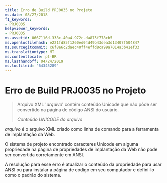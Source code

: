 ```yaml
---
title: Erro de Build PRJ0035 no Projeto
ms.date: 08/27/2018
f1_keywords:
- PRJ0035
helpviewer_keywords:
- PRJ0035
ms.assetid: 0667116d-338c-40a4-972c-da875f778cb5
ms.openlocfilehash: e221fd85f1260ed04d49b43dea3d13407f504847
ms.sourcegitcommit: c6f8e6c2daec40ff4effd8ca99a7014a3b41ef33
ms.translationtype: MT
ms.contentlocale: pt-BR
ms.lasthandoff: 04/24/2019
ms.locfileid: "64345289"
---
```

# <a name="project-build-error-prj0035"></a>Erro de Build PRJ0035 no Projeto

> Arquivo XML '*arquivo*' contém conteúdo Unicode que não pôde ser convertido na página de código ANSI do usuário.
>
> *Conteúdo UNICODE do arquivo*

*arquivo* é o arquivo XML criado como linha de comando para a ferramenta de implantação da Web.

O sistema de projeto encontrado caracteres Unicode em alguma propriedade na página de propriedades de implantação da Web não pode ser convertida corretamente em ANSI.

A resolução para esse erro é atualizar o conteúdo da propriedade para usar ANSI ou para instalar a página de código em seu computador e defini-lo como o padrão do sistema.